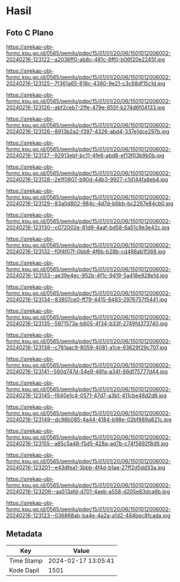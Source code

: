 # Hasil

## Foto C Plano

https://sirekap-obj-formc.kpu.go.id/0565/pemilu/pdpr/15/01/01/20/06/1501012006002-20240216-123122--a2036ff0-ab8c-481c-8ff0-b06f20e2245f.jpg

https://sirekap-obj-formc.kpu.go.id/0565/pemilu/pdpr/15/01/01/20/06/1501012006002-20240216-123125--7f361a65-818c-4380-9e21-c3c68df15c1d.jpg

https://sirekap-obj-formc.kpu.go.id/0565/pemilu/pdpr/15/01/01/20/06/1501012006002-20240216-123126--abf2ceb7-2ffe-479e-855f-b274d6f04133.jpg

https://sirekap-obj-formc.kpu.go.id/0565/pemilu/pdpr/15/01/01/20/06/1501012006002-20240216-123126--8913b2a2-f397-4326-abd4-337e1dce297b.jpg

https://sirekap-obj-formc.kpu.go.id/0565/pemilu/pdpr/15/01/01/20/06/1501012006002-20240216-123127--92913ebf-bc11-4fe6-abd8-ef13f03b9b0b.jpg

https://sirekap-obj-formc.kpu.go.id/0565/pemilu/pdpr/15/01/01/20/06/1501012006002-20240216-123128--2e1f0807-b90d-44b3-9927-c1d144fa8eb4.jpg

https://sirekap-obj-formc.kpu.go.id/0565/pemilu/pdpr/15/01/01/20/06/1501012006002-20240216-123129--83a0d802-984c-4d7d-b6bb-bc2267e84cb0.jpg

https://sirekap-obj-formc.kpu.go.id/0565/pemilu/pdpr/15/01/01/20/06/1501012006002-20240216-123130--c072002e-81d9-4aaf-bd58-6a51c9e3e42c.jpg

https://sirekap-obj-formc.kpu.go.id/0565/pemilu/pdpr/15/01/01/20/06/1501012006002-20240216-123132--f0f4f07f-0bb8-4f6b-b28b-cd488ab1f368.jpg

https://sirekap-obj-formc.kpu.go.id/0565/pemilu/pdpr/15/01/01/20/06/1501012006002-20240216-123133--ae39e4ec-952b-4f1c-9419-5a418e928e1d.jpg

https://sirekap-obj-formc.kpu.go.id/0565/pemilu/pdpr/15/01/01/20/06/1501012006002-20240216-123134--83807ce0-ff79-4415-8483-2976757f5441.jpg

https://sirekap-obj-formc.kpu.go.id/0565/pemilu/pdpr/15/01/01/20/06/1501012006002-20240216-123135--5971573a-b605-4f34-b33f-2749fd373740.jpg

https://sirekap-obj-formc.kpu.go.id/0565/pemilu/pdpr/15/01/01/20/06/1501012006002-20240216-123138--c761aac9-8059-4081-a1ce-93629f29c707.jpg

https://sirekap-obj-formc.kpu.go.id/0565/pemilu/pdpr/15/01/01/20/06/1501012006002-20240216-123141--560d747d-54e9-48fa-a34f-86df75777d44.jpg

https://sirekap-obj-formc.kpu.go.id/0565/pemilu/pdpr/15/01/01/20/06/1501012006002-20240216-123145--f640e1c4-0571-47d7-a3b1-411cbe48d2d6.jpg

https://sirekap-obj-formc.kpu.go.id/0565/pemilu/pdpr/15/01/01/20/06/1501012006002-20240216-123149--dc98b085-4a44-4184-b98e-02bf889a821c.jpg

https://sirekap-obj-formc.kpu.go.id/0565/pemilu/pdpr/15/01/01/20/06/1501012006002-20240216-123155--a85c5a48-f5d5-428a-ad7b-c74f5892f8d9.jpg

https://sirekap-obj-formc.kpu.go.id/0565/pemilu/pdpr/15/01/01/20/06/1501012006002-20240216-123201--e43dfea1-3bbb-4f4d-b1ae-27ff2d5dd33a.jpg

https://sirekap-obj-formc.kpu.go.id/0565/pemilu/pdpr/15/01/01/20/06/1501012006002-20240216-123206--aa513afd-d701-4aeb-a558-d205e83dca6b.jpg

https://sirekap-obj-formc.kpu.go.id/0565/pemilu/pdpr/15/01/01/20/06/1501012006002-20240216-123123--036868ab-ba4e-4a2a-a1d2-484bec8fcada.jpg


## Metadata

| Key        | Value               |
| ---------- | ------------------- |
| Time Stamp | 2024-02-17 13:05:41 |
| Kode Dapil | 1501                |



